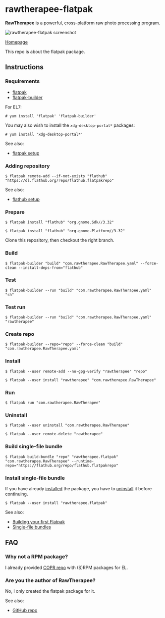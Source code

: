 # rawtherapee-flatpak

**RawTherapee** is a powerful, cross-platform raw photo processing program.

![rawtherapee-flatpak screenshot](rawtherapee-flatpak.png)

[Homepage](https://rawtherapee.com)

This repo is about the flatpak package.

## Instructions

### Requirements

* [flatpak](https://github.com/flatpak/flatpak)
* [flatpak-builder](https://github.com/flatpak/flatpak-builder)

For EL7:

```
# yum install 'flatpak' 'flatpak-builder'
```

You may also wish to install the `xdg-desktop-portal*` packages:

```
# yum install 'xdg-desktop-portal*'
```

See also:

* [flatpak setup](https://flatpak.org/setup)

### Adding repository

```
$ flatpak remote-add --if-not-exists "flathub" "https://dl.flathub.org/repo/flathub.flatpakrepo"
```

See also:

* [flathub setup](http://docs.flatpak.org/en/latest/using-flatpak.html#add-a-remote)

### Prepare

```
$ flatpak install "flathub" "org.gnome.Sdk//3.32"
```

```
$ flatpak install "flathub" "org.gnome.Platform//3.32"
```

Clone this repository, then checkout the right branch.

### Build

```
$ flatpak-builder "build" "com.rawtherapee.RawTherapee.yaml" --force-clean --install-deps-from="flathub"
```

### Test

```
$ flatpak-builder --run "build" "com.rawtherapee.RawTherapee.yaml" "sh"
```

### Test run

```
$ flatpak-builder --run "build" "com.rawtherapee.RawTherapee.yaml" "rawtherapee"
```

### Create repo

```
$ flatpak-builder --repo="repo" --force-clean "build" "com.rawtherapee.RawTherapee.yaml"
```

### Install

```
$ flatpak --user remote-add --no-gpg-verify "rawtherapee" "repo"
```

```
$ flatpak --user install "rawtherapee" "com.rawtherapee.RawTherapee"
```

### Run

```
$ flatpak run "com.rawtherapee.RawTherapee"
```

### Uninstall

```
$ flatpak --user uninstall "com.rawtherapee.RawTherapee"
```

```
$ flatpak --user remote-delete "rawtherapee"
```

### Build single-file bundle

```
$ flatpak build-bundle "repo" "rawtherapee.flatpak" "com.rawtherapee.RawTherapee" --runtime-repo="https://flathub.org/repo/flathub.flatpakrepo"
```

### Install single-file bundle

If you have already [installed](#install) the package, you have to [uninstall](#uninstall) it before continuing.

```
$ flatpak --user install "rawtherapee.flatpak"
```

See also:
* [Building your first Flatpak](http://docs.flatpak.org/en/latest/first-build.html)
* [Single-file bundles](http://docs.flatpak.org/en/latest/single-file-bundles.html#single-file-bundles)

## FAQ

### Why not a RPM package?

I already provided [COPR repo](https://copr.fedorainfracloud.org/coprs/scx/rawtherapee) with (S)RPM packages for EL.

### Are you the author of RawTherapee?

No, I only created the flatpak package for it.

See also:

* [GitHub repo](https://github.com/Beep6581/RawTherapee)

